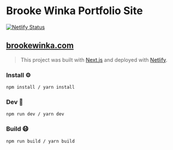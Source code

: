 # Brooke Winka Portfolio Site

[![Netlify Status](https://api.netlify.com/api/v1/badges/ac6d3a24-07ca-4d0f-90c7-fbd9450dbe2b/deploy-status)](https://app.netlify.com/sites/bwinka/deploys) 

## [brookewinka.com](https://www.brookewinka.com/)

> This project was built with [Next.js](https://nextjs.org/) and deployed with [Netlify](https://www.netlify.com).

### Install ⚙️

```
npm install / yarn install
```

### Dev 🏃

```
npm run dev / yarn dev
```

### Build 😷

```
npm run build / yarn build
```
